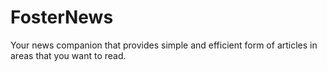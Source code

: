 # FosterNews
Your news companion that provides simple and efficient form of articles in areas that you want to read.
